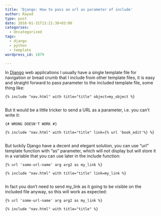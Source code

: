 ```yaml
---
title: 'Django: How to pass an url as parameter of include'
author: Rayed
type: post
date: 2016-01-31T13:21:38+03:00
categories:
  - Uncategorized
tags:
  - django
  - python
  - template
wordpress_id: 1879

---
```

<p>In <a href="https://www.djangoproject.com/">Django</a> web applications I usually have a single template file for navigation or bread crumb that I include from other template files, it is easy and straight forward to pass parameter to the included template file, some thing like:</p>
<p><code>{% include "nav.html" with title="title" object=my_object %}<br />
</code></p>
<p>But it would be a little tricker to send a URL as a parameter, i.e. you can&#8217;t write it:</p>
<p><code>{# WRONG DOESN'T WORK #}<br />
{% include "nav.html" with title="title" link={% url 'book_edit'%} %}<br />
</code></p>
<p>But luckily Django have a decent and elegant solution, you can use &#8220;url&#8221; template function with &#8220;as&#8221; parameter, which will not display but will store it in a variable that you can use later in the include function:</p>
<p><code>{% url 'some-url-name' arg arg2 as my_link %}<br />
{% include "nav.html" with title="title" link=my_link %}<br />
</code></p>
<p>In fact you don&#8217;t need to send my_link as it going to be visible on the included file anyway, so this will work as expected:</p>
<p><code>{% url 'some-url-name' arg arg2 as my_link %}<br />
{% include "nav.html" with title="title" %}<br />
</code></p>
